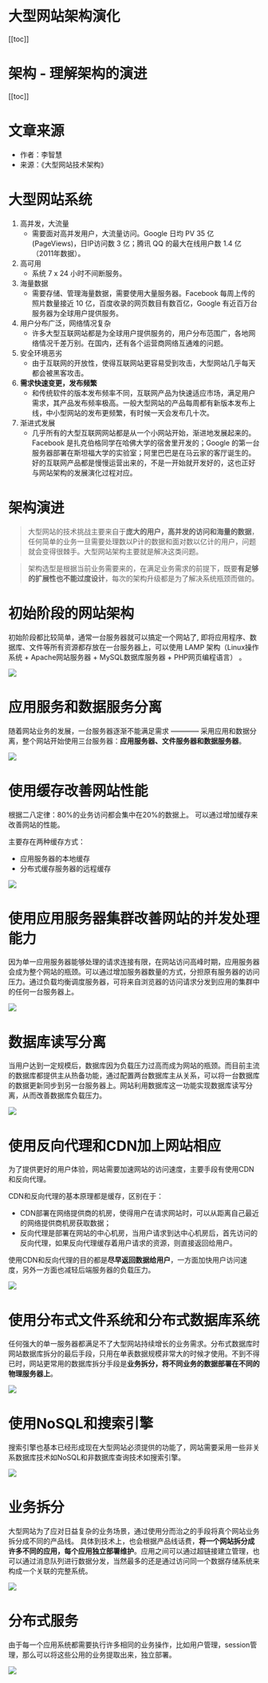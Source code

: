 # 大型网站架构演化

[[toc]]

# 架构 - 理解架构的演进

[[toc]]

# 文章来源

* 作者：李智慧
* 来源：《大型网站技术架构》

# 大型网站系统

1. 高并发，大流量
    * 需要面对高并发用户，大流量访问。Google 日均 PV 35 亿(PageViews)，日IP访问数 3 亿；腾讯 QQ 的最大在线用户数 1.4 亿（2011年数据）。
2. 高可用
    * 系统 7 x 24 小时不间断服务。
3. 海量数据
    * 需要存储、管理海量数据，需要使用大量服务器。Facebook 每周上传的照片数量接近 10 亿，百度收录的网页数目有数百亿，Google 有近百万台服务器为全球用户提供服务。
4. 用户分布广泛，网络情况复杂
    * 许多大型互联网站都是为全球用户提供服务的，用户分布范围广，各地网络情况千差万别。在国内，还有各个运营商网络互通难的问题。
5. 安全环境恶劣
    * 由于互联网的开放性，使得互联网站更容易受到攻击，大型网站几乎每天都会被黑客攻击。
6. **需求快速变更，发布频繁**
    * 和传统软件的版本发布频率不同，互联网产品为快速适应市场，满足用户需求，其产品发布频率极高。一般大型网站的产品每周都有新版本发布上线，中小型网站的发布更频繁，有时候一天会发布几十次。
7. 渐进式发展
    * 几乎所有的大型互联网网站都是从一个小网站开始，渐进地发展起来的。Facebook 是扎克伯格同学在哈佛大学的宿舍里开发的；Google 的第一台服务器部署在斯坦福大学的实验室；阿里巴巴是在马云家的客厅诞生的。好的互联网产品都是慢慢运营出来的，不是一开始就开发好的，这也正好与网站架构的发展演化过程对应。

# 架构演进

> 大型网站的技术挑战主要来自于**庞大的用户，高并发的访问和海量的数据**，任何简单的业务一旦需要处理数以P计的数据和面对数以亿计的用户，问题就会变得很棘手。大型网站架构主要就是解决这类问题。 

> 架构选型是根据当前业务需要来的，在满足业务需求的前提下，既要**有足够的扩展性也不能过度设计**，每次的架构升级都是为了解决系统瓶颈而做的。 

# 初始阶段的网站架构

初始阶段都比较简单，通常一台服务器就可以搞定一个网站了, 即将应用程序、数据库、文件等所有资源都存放在一台服务器上，可以使用 LAMP 架构（Linux操作系统 + Apache网站服务器 + MySQL数据库服务器 + PHP网页编程语言） 。  

![](/_images/book-note/websiteTechArch/arch-f-ev-g-1.png)

# 应用服务和数据服务分离 

随着网站业务的发展，一台服务器逐渐不能满足需求 ———— 采用应用和数据分离，整个网站开始使用三台服务器：**应用服务器、文件服务器和数据服务器**。

![](/_images/book-note/websiteTechArch/arch-f-ev-g-2.png)

# 使用缓存改善网站性能 

根据二八定律：80%的业务访问都会集中在20%的数据上。 可以通过增加缓存来改善网站的性能。

主要存在两种缓存方式：

* 应用服务器的本地缓存
* 分布式缓存服务器的远程缓存

![](/_images/book-note/websiteTechArch/arch-f-ev-g-3.png)

 # 使用应用服务器集群改善网站的并发处理能力 
 
因为单一应用服务器能够处理的请求连接有限，在网站访问高峰时期，应用服务器会成为整个网站的瓶颈。可以通过增加服务器数量的方式，分担原有服务器的访问压力。通过负载均衡调度服务器，可将来自浏览器的访问请求分发到应用的集群中的任何一台服务器上。  

![](/_images/book-note/websiteTechArch/arch-f-ev-g-4.png)
 
# 数据库读写分离 

当用户达到一定规模后，数据库因为负载压力过高而成为网站的瓶颈。而目前主流的数据库都提供主从热备功能，通过配置两台数据库主从关系，可以将一台数据库的数据更新同步到另一台服务器上。网站利用数据库这一功能实现数据库读写分离，从而改善数据库负载压力。  

![](/_images/book-note/websiteTechArch/arch-f-ev-g-5.png)

# 使用反向代理和CDN加上网站相应 

为了提供更好的用户体验，网站需要加速网站的访问速度，主要手段有使用CDN和反向代理。 

CDN和反向代理的基本原理都是缓存，区别在于：
* CDN部署在网络提供商的机房，使得用户在请求网站时，可以从距离自己最近的网络提供商机房获取数据；
* 反向代理是部署在网站的中心机房，当用户请求到达中心机房后，首先访问的反向代理，如果反向代理缓存着用户请求的资源，则直接返回给用户。  

使用CDN和反向代理的目的都是**尽早返回数据给用户**，一方面加快用户访问速度，另外一方面也减轻后端服务器的负载压力。

![](/_images/book-note/websiteTechArch/arch-f-ev-g-6.png)

# 使用分布式文件系统和分布式数据库系统 

任何强大的单一服务器都满足不了大型网站持续增长的业务需求。分布式数据库时网站数据库拆分的最后手段，只用在单表数据规模非常大的时候才使用。不到不得已时，网站更常用的数据库拆分手段是**业务拆分，将不同业务的数据部署在不同的物理服务器上**。

![](/_images/book-note/websiteTechArch/arch-f-ev-g-7.png)

# 使用NoSQL和搜索引擎 

搜索引擎也基本已经形成现在大型网站必须提供的功能了，网站需要采用一些非关系数据库技术如NoSQL和非数据库查询技术如搜索引擎。 

![](/_images/book-note/websiteTechArch/arch-f-ev-g-8.png)

# 业务拆分 

大型网站为了应对日益复杂的业务场景，通过使用分而治之的手段将真个网站业务拆分成不同的产品线。 具体到技术上，也会根据产品线话费，**将一个网站拆分成许多不同的应用，每个应用独立部署维护**。应用之间可以通过超链接建立管理，也可以通过消息队列进行数据分发，当然最多的还是通过访问同一个数据存储系统来构成一个关联的完整系统。  

![](/_images/book-note/websiteTechArch/arch-f-ev-g-9.png)

# 分布式服务 

由于每一个应用系统都需要执行许多相同的业务操作，比如用户管理，session管理，那么可以将这些公用的业务提取出来，独立部署。  

![](/_images/book-note/websiteTechArch/arch-f-ev-g-10.png)

